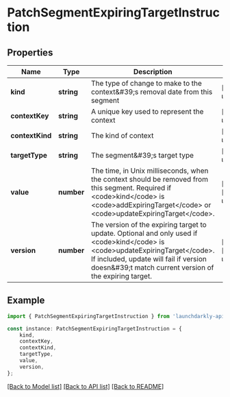 # PatchSegmentExpiringTargetInstruction


## Properties

Name | Type | Description | Notes
------------ | ------------- | ------------- | -------------
**kind** | **string** | The type of change to make to the context\&#39;s removal date from this segment | [default to undefined]
**contextKey** | **string** | A unique key used to represent the context | [default to undefined]
**contextKind** | **string** | The kind of context | [default to undefined]
**targetType** | **string** | The segment\&#39;s target type | [default to undefined]
**value** | **number** | The time, in Unix milliseconds, when the context should be removed from this segment. Required if &lt;code&gt;kind&lt;/code&gt; is &lt;code&gt;addExpiringTarget&lt;/code&gt; or &lt;code&gt;updateExpiringTarget&lt;/code&gt;. | [optional] [default to undefined]
**version** | **number** | The version of the expiring target to update. Optional and only used if &lt;code&gt;kind&lt;/code&gt; is &lt;code&gt;updateExpiringTarget&lt;/code&gt;. If included, update will fail if version doesn\&#39;t match current version of the expiring target. | [optional] [default to undefined]

## Example

```typescript
import { PatchSegmentExpiringTargetInstruction } from 'launchdarkly-api-typescript';

const instance: PatchSegmentExpiringTargetInstruction = {
    kind,
    contextKey,
    contextKind,
    targetType,
    value,
    version,
};
```

[[Back to Model list]](../README.md#documentation-for-models) [[Back to API list]](../README.md#documentation-for-api-endpoints) [[Back to README]](../README.md)

